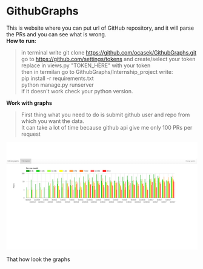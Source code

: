 # GithubGraphs
This is website where you can put url of GitHub repository, and it will parse the PRs and you can see what is wrong.<br/>
<b>How to run:</b>
>in terminal write git clone https://github.com/ocasek/GithubGraphs.git <br/>
go to https://github.com/settings/tokens and create/select your token<br/>
replace in views.py "TOKEN_HERE" with your token<br/>
then in termilan go to GithubGraphs/Internship_project write:<br/>
pip install -r requirements.txt<br/>
python manage.py runserver<br/>
if it doesn't work check your python version.

<b>Work with graphs</b><br>
> First thing what you need to do is submit github user and repo from which you want the data.<br/>
It can take a lot of time because github api give me only 100 PRs per request<br/>

![alt text](img.png)

That how look the graphs